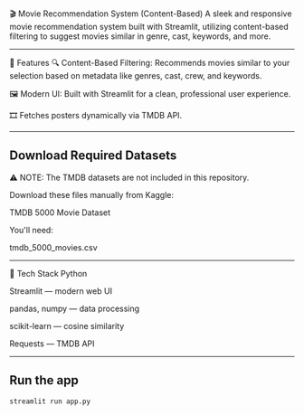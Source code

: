 🎬 Movie Recommendation System (Content-Based)
A sleek and responsive movie recommendation system built with Streamlit, utilizing content-based filtering to suggest movies similar in genre, cast, keywords, and more.

---

🚀 Features
🔍 Content-Based Filtering: Recommends movies similar to your selection based on metadata like genres, cast, crew, and keywords.

🖼 Modern UI: Built with Streamlit for a clean, professional user experience.

🎞 Fetches posters dynamically via TMDB API.

---

## Download Required Datasets

⚠️ NOTE: The TMDB datasets are not included in this repository.

Download these files manually from Kaggle:

TMDB 5000 Movie Dataset

You'll need:

tmdb_5000_movies.csv

---

🧠 Tech Stack
Python

Streamlit — modern web UI

pandas, numpy — data processing

scikit-learn — cosine similarity

Requests — TMDB API

---

## Run the app
```bash
streamlit run app.py
```
